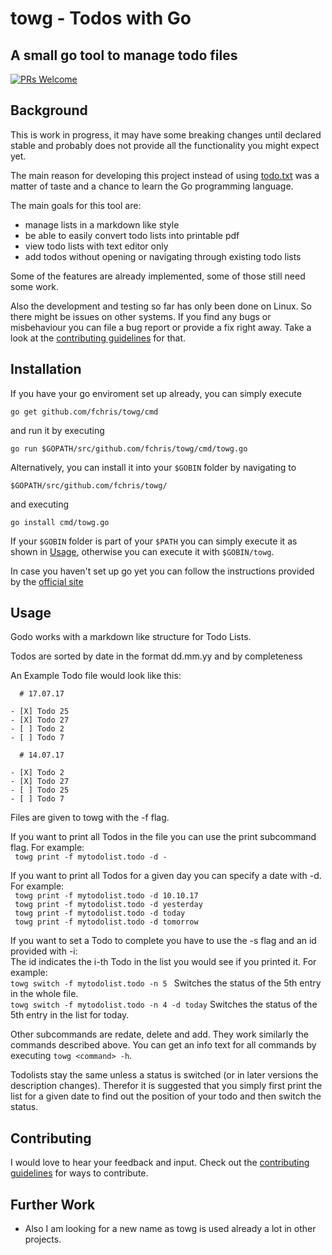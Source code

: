# towg - Todos with Go
## A small go tool to manage todo files

[![PRs Welcome](https://img.shields.io/badge/PRs-welcome-brightgreen.svg?style=flat-square)](http://makeapullrequest.com)

## Background

This is work in progress, it may have some breaking changes until declared stable and probably does not provide all the functionality you might expect yet.  

The main reason for developing this project instead of using [todo.txt](http://todotxt.com/) was a matter of taste and a chance to learn the Go programming language. 

The main goals for this tool are:
* manage lists in a markdown like style
* be able to easily convert todo lists into printable pdf 
* view todo lists with text editor only
* add todos without opening or navigating through existing todo lists

Some of the features are already implemented, some of those still need some work.

Also the development and testing so far has only been done on Linux. So there might be issues on other systems. 
If you find any bugs or misbehaviour you can file a bug report or provide a fix right away. Take a look at the [contributing guidelines](https://github.com/FChris/towg/edit/master/CONTRIBUTING.md) for that.

## Installation

If you have your go enviroment set up already, you can simply execute

```go get github.com/fchris/towg/cmd```

and run it by executing

```go run $GOPATH/src/github.com/fchris/towg/cmd/towg.go ```

Alternatively, you can install it into your `$GOBIN` folder by navigating to 

```$GOPATH/src/github.com/fchris/towg/```

and executing 

```go install cmd/towg.go```

If your `$GOBIN` folder is part of your `$PATH` you can simply execute it as shown in [Usage](#Usage),
otherwise you can execute it with `$GOBIN/towg`.

In case you haven't set up go yet you can follow the instructions provided by the [official site](https://golang.org/doc/install)

## Usage

Godo works with a markdown like structure for Todo Lists.

Todos are sorted by date in the format dd.mm.yy and by completeness

An Example Todo file would look like this:
```
  # 17.07.17
  
- [X] Todo 25
- [X] Todo 27
- [ ] Todo 2
- [ ] Todo 7

  # 14.07.17

- [X] Todo 2
- [X] Todo 27
- [ ] Todo 25
- [ ] Todo 7
```

Files are given to towg with the -f flag.

If you want to print all Todos in the file you can use the print subcommand flag. For example:  
  ``` towg print -f mytodolist.todo -d -```
  
If you want to print all Todos for a given day you can specify a date with -d. For example:  
  ``` towg print -f mytodolist.todo -d 10.10.17```  
  ``` towg print -f mytodolist.todo -d yesterday```  
  ``` towg print -f mytodolist.todo -d today```  
  ``` towg print -f mytodolist.todo -d tomorrow```  

If you want to set a Todo to complete you have to use the -s flag and an id provided with -i:  
The id indicates the i-th Todo in the list you would see if you printed it. For example:  
   ```towg switch -f mytodolist.todo -n 5 ``` Switches the status of the 5th entry in the whole file.  
   ```towg switch -f mytodolist.todo -n 4 -d today``` Switches the status of the 5th entry in the list for today.  
   
Other subcommands are redate, delete and add. They work similarly the commands described above.
You can get an info text for all commands by executing ```towg <command> -h```.  

Todolists stay the same unless a status is switched (or in later versions the description changes). Therefor it is 
suggested that you simply first print the list for a given date to find out the position of your todo and then switch the status.

## Contributing

I would love to hear your feedback and input. Check out the [contributing guidelines](https://github.com/FChris/towg/edit/master/CONTRIBUTING.md/blob/master/CONTRIBUTING.md) for ways to contribute.

## Further Work
* Also I am looking for a new name as towg is used already a lot in other projects.

